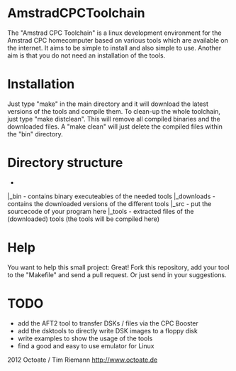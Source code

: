 AmstradCPCToolchain
===================

The "Amstrad CPC Toolchain" is a linux development environment for the Amstrad
CPC homecomputer based on various tools which are available on the internet. It
aims to be simple to install and also simple to use.
Another aim is that you do not need an installation of the tools.

Installation
============

Just type "make" in the main directory and it will download the latest versions
of the tools and compile them. To clean-up the whole toolchain, just type "make
distclean". This will remove all compiled binaries and the downloaded files.
A "make clean" will just delete the compiled files within the "bin" directory.

Directory structure
===================

*
|_bin 		- contains binary executeables of the needed tools
|_downloads 	- contains the downloaded versions of the different tools
|_src 		- put the sourcecode of your program here
|_tools 	- extracted files of the (downloaded) tools (the tools will be
		  compiled here)

Help
====

You want to help this small project: Great! Fork this repository, add your tool to the "Makefile" and send a pull request. Or just send in your suggestions.

TODO
====
- add the AFT2 tool to transfer DSKs / files via the CPC Booster
- add the dsktools to directly write DSK images to a floppy disk
- write examples to show the usage of the tools
- find a good and easy to use emulator for Linux


2012 Octoate / Tim Riemann
http://www.octoate.de
